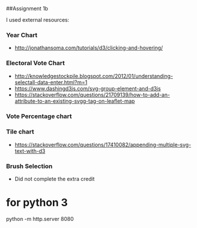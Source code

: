 ##Assignment 1b

I used external resources:

### Year Chart
  - http://jonathansoma.com/tutorials/d3/clicking-and-hovering/

### Electoral Vote Chart
  - http://knowledgestockpile.blogspot.com/2012/01/understanding-selectall-data-enter.html?m=1
  - https://www.dashingd3js.com/svg-group-element-and-d3js
  - https://stackoverflow.com/questions/21709139/how-to-add-an-attribute-to-an-existing-svgg-tag-on-leaflet-map

### Vote Percentage chart


### Tile chart
  - https://stackoverflow.com/questions/17410082/appending-multiple-svg-text-with-d3

### Brush Selection
  - Did not complete the extra credit




# for python 3
python -m http.server 8080
